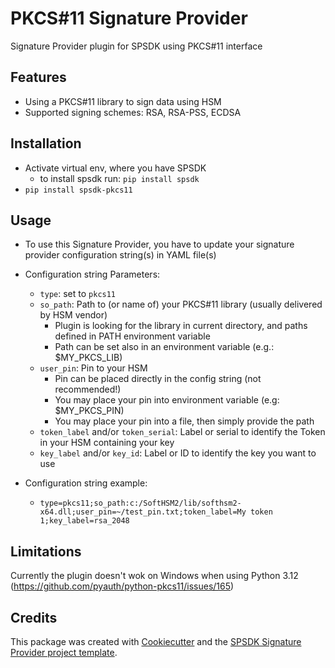 
PKCS#11 Signature Provider
==========================

Signature Provider plugin for SPSDK using PKCS#11 interface


Features
--------

* Using a PKCS#11 library to sign data using HSM
* Supported signing schemes: RSA, RSA-PSS, ECDSA

Installation
------------

* Activate virtual env, where you have SPSDK
    - to install spsdk run: `pip install spsdk`
* `pip install spsdk-pkcs11`


Usage
-----

* To use this Signature Provider, you have to update your signature provider configuration string(s) in YAML file(s)
* Configuration string Parameters:
    - `type`: set to `pkcs11`
    - `so_path`: Path to (or name of) your PKCS#11 library (usually delivered by HSM vendor)
        - Plugin is looking for the library in current directory, and paths defined in PATH environment variable
        - Path can be set also in an environment variable (e.g.: $MY_PKCS_LIB)
    - `user_pin`: Pin to your HSM
        - Pin can be placed directly in the config string (not recommended!)
        - You may place your pin into environment variable (e.g: $MY_PKCS_PIN)
        - You may place your pin into a file, then simply provide the path
    - `token_label` and/or `token_serial`: Label or serial to identify the Token in your HSM containing your key
    - `key_label` and/or `key_id`: Label or ID to identify the key you want to use

* Configuration string example:
    - `type=pkcs11;so_path:c:/SoftHSM2/lib/softhsm2-x64.dll;user_pin=~/test_pin.txt;token_label=My token 1;key_label=rsa_2048`

Limitations
-----------

Currently the plugin doesn't wok on Windows when using Python 3.12 (https://github.com/pyauth/python-pkcs11/issues/165)


Credits
-------

This package was created with [Cookiecutter](https://github.com/audreyr/cookiecutter) and the [SPSDK Signature Provider project template](https://github.com/nxp-mcuxpresso/spsdk/blob/master/examples/plugins/templates/cookiecutter-spsdk-sp-plugin.zip).

